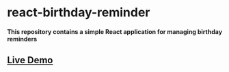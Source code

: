 # react-birthday-reminder

#### This repository contains a simple React application for managing birthday reminders

## [Live Demo](https://maryhbb.github.io/react-birthday-reminder/)
